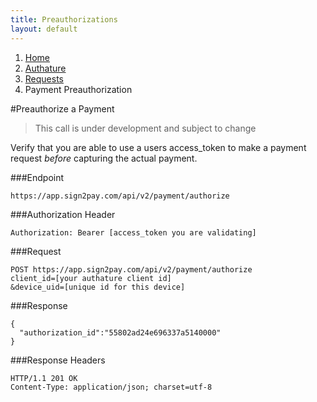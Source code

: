 ```yaml
---
title: Preauthorizations
layout: default
---
```


<ol class="breadcrumb">
  <li><a href="/">Home</a></li>
  <li><a href="/authature">Authature</a></li>
  <li><a href="/authature/requests/index.html">Requests</a></li>
  <li>Payment Preauthorization</li>
</ol>

#Preauthorize a Payment

> This call is under development and subject to change

Verify that you are able to use a users access_token to make a payment request _before_ capturing the actual payment.

###Endpoint

    https://app.sign2pay.com/api/v2/payment/authorize

###Authorization Header

    Authorization: Bearer [access_token you are validating]

###Request

    POST https://app.sign2pay.com/api/v2/payment/authorize
    client_id=[your authature client id]
    &device_uid=[unique id for this device]

###Response

    {
      "authorization_id":"55802ad24e696337a5140000"
    }

###Response Headers

    HTTP/1.1 201 OK
    Content-Type: application/json; charset=utf-8